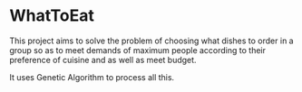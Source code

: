 # WhatToEat
This project aims to solve the problem of choosing what dishes to order in a group so as to meet demands of maximum people according to their preference of cuisine and as well as meet budget.

It uses Genetic Algorithm to process all this.